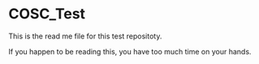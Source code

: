 # COSC_Test

This is the read me file for this test repositoty.

If you happen to be reading this, you have too much time on your hands. 
